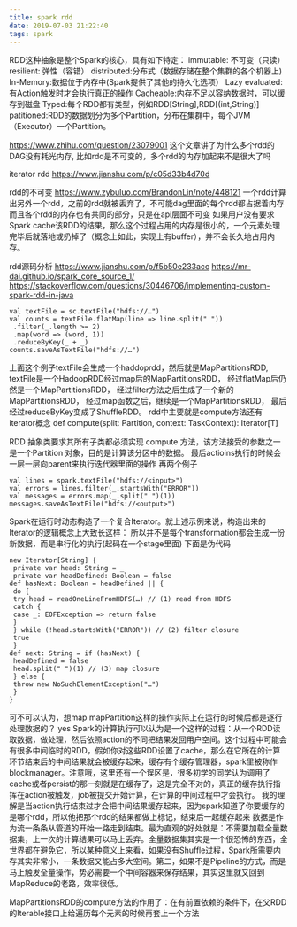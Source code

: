 ```yaml
---
title: spark rdd
date: 2019-07-03 21:22:40
tags: spark
---
```

RDD这种抽象是整个Spark的核心，具有如下特定：
immutable: 不可变（只读）
resilient: 弹性（容错）
distributed:分布式（数据存储在整个集群的各个机器上)
In-Memory:数据位于内存中(Spark提供了其他的持久化选项）
Lazy evaluated:有Action触发时才会执行真正的操作
Cacheable:内存不足以容纳数据时，可以缓存到磁盘
Typed:每个RDD都有类型，例如RDD[String],RDD[(int,String)]
patitioned:RDD的数据划分为多个Partition，分布在集群中，每个JVM（Executor）一个Partition。


https://www.zhihu.com/question/23079001
这个文章讲了为什么多个rdd的DAG没有耗光内存,
比如rdd是不可变的，多个rdd的内存加起来不是很大了吗

iterator rdd
https://www.jianshu.com/p/c05d33b4d70d

rdd的不可变
https://www.zybuluo.com/BrandonLin/note/448121
一个rdd计算出另外一个rdd，之前的rdd就被丢弃了，不可能dag里面的每个rdd都占据着内存
而且各个rdd的内存也有共同的部分，只是在api层面不可变
如果用户没有要求Spark cache该RDD的结果，那么这个过程占用的内存是很小的，一个元素处理完毕后就落地或扔掉了（概念上如此，实现上有buffer），并不会长久地占用内存。

rdd源码分析
https://www.jianshu.com/p/f5b50e233acc
https://mr-dai.github.io/spark_core_source_1/
https://stackoverflow.com/questions/30446706/implementing-custom-spark-rdd-in-java
```
val textFile = sc.textFile("hdfs://…")
val counts = textFile.flatMap(line => line.split(" "))
 .filter(_.length >= 2)
 .map(word => (word, 1))
 .reduceByKey(_ + _)
counts.saveAsTextFile("hdfs://…")
```
上面这个例子textFile会生成一个haddoprdd，然后就是MapPartitionsRDD,
textFile是一个HadoopRDD经过map后的MapPartitionsRDD，
经过flatMap后仍然是一个MapPartitionsRDD，
经过filter方法之后生成了一个新的MapPartitionsRDD，
经过map函数之后，继续是一个MapPartitionsRDD，
最后经过reduceByKey变成了ShuffleRDD。
rdd中主要就是compute方法还有iterator概念
def compute(split: Partition, context: TaskContext): Iterator[T]

RDD 抽象类要求其所有子类都必须实现 compute 方法，该方法接受的参数之一是一个Partition 对象，目的是计算该分区中的数据。
最后actioins执行的时候会一层一层向parent来执行迭代器里面的操作
再两个例子
```
val lines = spark.textFile("hdfs://<input>")
val errors = lines.filter(_.startsWith("ERROR"))
val messages = errors.map(_.split(" ")(1))
messages.saveAsTextFile("hdfs://<output>")
```
Spark在运行时动态构造了一个复合Iterator。就上述示例来说，构造出来的Iterator的逻辑概念上大致长这样：
所以并不是每个transformation都会生成一份新数据，而是串行化的执行(起码在一个stage里面)
下面是伪代码
```
new Iterator[String] {
 private var head: String = _
 private var headDefined: Boolean = false
def hasNext: Boolean = headDefined || {
 do {
 try head = readOneLineFromHDFS(…) // (1) read from HDFS
 catch {
 case _: EOFException => return false
 }
 } while (!head.startsWith("ERROR")) // (2) filter closure
 true
 }
def next: String = if (hasNext) {
 headDefined = false
 head.split(" ")(1) // (3) map closure
 } else {
 throw new NoSuchElementException("…")
 }
}
```
可不可以认为，想map mapPartition这样的操作实际上在运行的时候后都是逐行处理数据的？
yes
Spark的计算执行可以认为是一个这样的过程：从一个RDD读取数据，做处理，然后依照action的不同把结果发回用户空间。这个过程中可能会有很多中间临时的RDD，假如你对这些RDD设置了cache，那么在它所在的计算环节结束后的中间结果就会被缓存起来，缓存有个缓存管理器，spark里被称作blockmanager。注意哦，这里还有一个误区是，很多初学的同学认为调用了cache或者persist的那一刻就是在缓存了，这是完全不对的，真正的缓存执行指挥在action被触发，job被提交开始计算，在计算的中间过程中才会执行。
我的理解是当action执行结束过才会把中间结果缓存起来，因为spark知道了你要缓存的是哪个rdd，所以他把那个rdd的结果都做上标记，结束后一起缓存起来
数据是作为流一条条从管道的开始一路走到结束。最为直观的好处就是：不需要加载全量数据集，上一次的计算结果可以马上丢弃。全量数据集其实是一个很恐怖的东西，全世界都在避免它，所以某种意义上来看，如果没有Shuffle过程，Spark所需要内存其实非常小，一条数据又能占多大空间。第二，如果不是Pipeline的方式，而是马上触发全量操作，势必需要一个中间容器来保存结果，其实这里就又回到MapReduce的老路，效率很低。


MapPartitionsRDD的compute方法的作用了：在有前置依赖的条件下，在父RDD的Iterable接口上给遍历每个元素的时候再套上一个方法